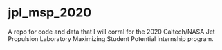 # jpl_msp_2020
 
A repo for code and data that I will corral for the 2020 Caltech/NASA Jet Propulsion Laboratory Maximizing Student Potential internship program.


